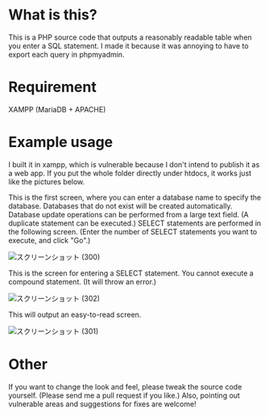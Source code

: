 # What is this?
This is a PHP source code that outputs a reasonably readable table when you enter a SQL statement.
I made it because it was annoying to have to export each query in phpmyadmin.

# Requirement
XAMPP (MariaDB + APACHE)

# Example usage
I built it in xampp, which is vulnerable because I don't intend to publish it as a web app.
If you put the whole folder directly under htdocs, it works just like the pictures below.

This is the first screen, where you can enter a database name to specify the database. Databases that do not exist will be created automatically.
Database update operations can be performed from a large text field. (A duplicate statement can be executed.)
SELECT statements are performed in the following screen. (Enter the number of SELECT statements you want to execute, and click "Go".)

![スクリーンショット (300)](https://user-images.githubusercontent.com/94665341/142876269-bc594e13-f79f-42e0-b6b8-51def18ffa78.png)



This is the screen for entering a SELECT statement. You cannot execute a compound statement. (It will throw an error.)

![スクリーンショット (302)](https://user-images.githubusercontent.com/94665341/142876276-0811d243-038e-4863-b5f0-118b253e1999.png)

This will output an easy-to-read screen.

![スクリーンショット (301)](https://user-images.githubusercontent.com/94665341/142876278-2205d88c-6423-4f74-97ca-b2bcfac912bf.png)


# Other
If you want to change the look and feel, please tweak the source code yourself. (Please send me a pull request if you like.)
Also, pointing out vulnerable areas and suggestions for fixes are welcome!
